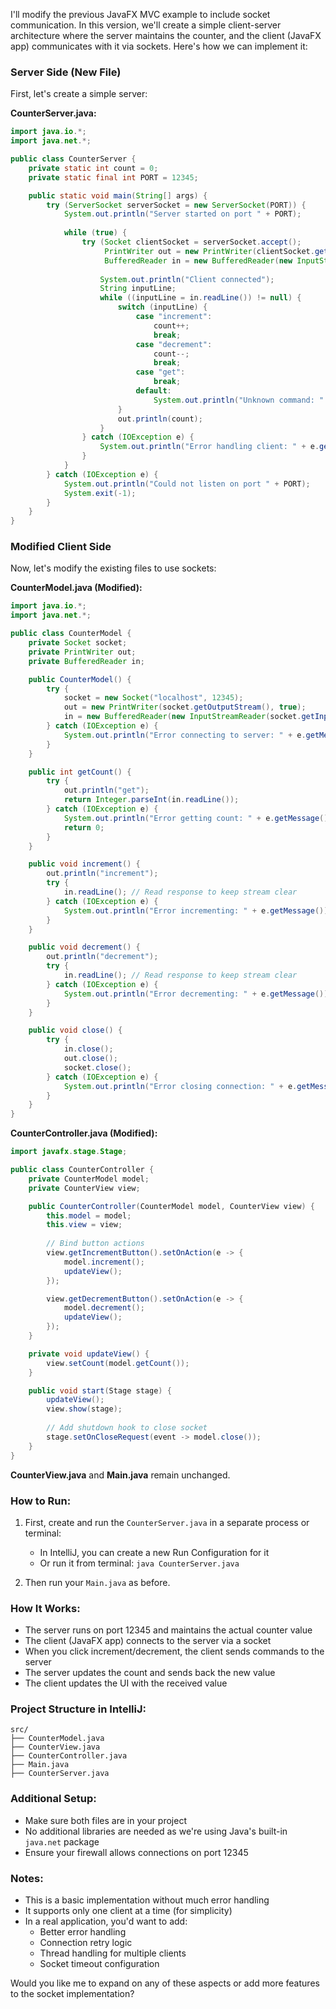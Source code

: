 I'll modify the previous JavaFX MVC example to include socket communication. In this version, we'll create a simple client-server architecture where the server maintains the counter, and the client (JavaFX app) communicates with it via sockets. Here's how we can implement it:

### Server Side (New File)
First, let's create a simple server:

**CounterServer.java:**
```java
import java.io.*;
import java.net.*;

public class CounterServer {
    private static int count = 0;
    private static final int PORT = 12345;

    public static void main(String[] args) {
        try (ServerSocket serverSocket = new ServerSocket(PORT)) {
            System.out.println("Server started on port " + PORT);
            
            while (true) {
                try (Socket clientSocket = serverSocket.accept();
                     PrintWriter out = new PrintWriter(clientSocket.getOutputStream(), true);
                     BufferedReader in = new BufferedReader(new InputStreamReader(clientSocket.getInputStream()))) {
                    
                    System.out.println("Client connected");
                    String inputLine;
                    while ((inputLine = in.readLine()) != null) {
                        switch (inputLine) {
                            case "increment":
                                count++;
                                break;
                            case "decrement":
                                count--;
                                break;
                            case "get":
                                break;
                            default:
                                System.out.println("Unknown command: " + inputLine);
                        }
                        out.println(count);
                    }
                } catch (IOException e) {
                    System.out.println("Error handling client: " + e.getMessage());
                }
            }
        } catch (IOException e) {
            System.out.println("Could not listen on port " + PORT);
            System.exit(-1);
        }
    }
}
```

### Modified Client Side
Now, let's modify the existing files to use sockets:

**CounterModel.java (Modified):**
```java
import java.io.*;
import java.net.*;

public class CounterModel {
    private Socket socket;
    private PrintWriter out;
    private BufferedReader in;

    public CounterModel() {
        try {
            socket = new Socket("localhost", 12345);
            out = new PrintWriter(socket.getOutputStream(), true);
            in = new BufferedReader(new InputStreamReader(socket.getInputStream()));
        } catch (IOException e) {
            System.out.println("Error connecting to server: " + e.getMessage());
        }
    }

    public int getCount() {
        try {
            out.println("get");
            return Integer.parseInt(in.readLine());
        } catch (IOException e) {
            System.out.println("Error getting count: " + e.getMessage());
            return 0;
        }
    }

    public void increment() {
        out.println("increment");
        try {
            in.readLine(); // Read response to keep stream clear
        } catch (IOException e) {
            System.out.println("Error incrementing: " + e.getMessage());
        }
    }

    public void decrement() {
        out.println("decrement");
        try {
            in.readLine(); // Read response to keep stream clear
        } catch (IOException e) {
            System.out.println("Error decrementing: " + e.getMessage());
        }
    }

    public void close() {
        try {
            in.close();
            out.close();
            socket.close();
        } catch (IOException e) {
            System.out.println("Error closing connection: " + e.getMessage());
        }
    }
}
```

**CounterController.java (Modified):**
```java
import javafx.stage.Stage;

public class CounterController {
    private CounterModel model;
    private CounterView view;

    public CounterController(CounterModel model, CounterView view) {
        this.model = model;
        this.view = view;
        
        // Bind button actions
        view.getIncrementButton().setOnAction(e -> {
            model.increment();
            updateView();
        });

        view.getDecrementButton().setOnAction(e -> {
            model.decrement();
            updateView();
        });
    }

    private void updateView() {
        view.setCount(model.getCount());
    }

    public void start(Stage stage) {
        updateView();
        view.show(stage);
        
        // Add shutdown hook to close socket
        stage.setOnCloseRequest(event -> model.close());
    }
}
```

**CounterView.java** and **Main.java** remain unchanged.

### How to Run:
1. First, create and run the `CounterServer.java` in a separate process or terminal:
    - In IntelliJ, you can create a new Run Configuration for it
    - Or run it from terminal: `java CounterServer.java`

2. Then run your `Main.java` as before.

### How It Works:
- The server runs on port 12345 and maintains the actual counter value
- The client (JavaFX app) connects to the server via a socket
- When you click increment/decrement, the client sends commands to the server
- The server updates the count and sends back the new value
- The client updates the UI with the received value

### Project Structure in IntelliJ:
```
src/
├── CounterModel.java
├── CounterView.java
├── CounterController.java
├── Main.java
├── CounterServer.java
```

### Additional Setup:
- Make sure both files are in your project
- No additional libraries are needed as we're using Java's built-in `java.net` package
- Ensure your firewall allows connections on port 12345

### Notes:
- This is a basic implementation without much error handling
- It supports only one client at a time (for simplicity)
- In a real application, you'd want to add:
    - Better error handling
    - Connection retry logic
    - Thread handling for multiple clients
    - Socket timeout configuration

Would you like me to expand on any of these aspects or add more features to the socket implementation?